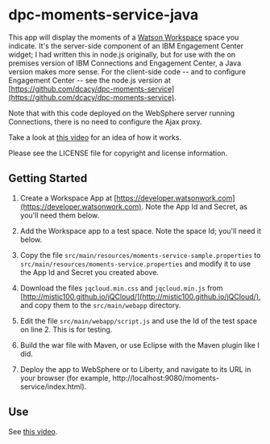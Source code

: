 # dpc-moments-service-java

This app will display the moments of a [Watson Workspace](https://workspace.ibm.com) space you indicate.
It's the server-side component of an IBM Engagement Center widget; I had written this in node.js originally,
but for use with the on premises version of IBM Connections and Engagement Center, a Java version makes more sense.
For the client-side code -- and to configure Engagement Center -- 
see the node.js version at [https://github.com/dcacy/dpc-moments-service](https://github.com/dcacy/dpc-moments-service).

Note that with this code deployed on the WebSphere server running Connections, there is no need to configure the Ajax proxy.

Take a look at [this video](https://www.youtube.com/watch?v=6T94Czc3vGk) for an idea of how it works.

Please see the LICENSE file for copyright and license information.

## Getting Started

1. Create a Workspace App at [https://developer.watsonwork.com](https://developer.watsonwork.com). 
Note the App Id and Secret, as you'll need them below.

1. Add the Workspace app to a test space. Note the space Id; you'll need it below.

1. Copy the file `src/main/resources/moments-service-sample.properties` to 
`src/main/resources/moments-service.properties` and modify it to use the App Id and Secret you created above.

1. Download the files `jqcloud.min.css` and `jqcloud.min.js` from 
[http://mistic100.github.io/jQCloud/](http://mistic100.github.io/jQCloud/), 
and copy them to the `src/main/webapp` directory.

1. Edit the file `src/main/webapp/script.js` and use the Id of the test space on line 2. This is for testing.

1. Build the war file with Maven, or use Eclipse with the Maven plugin like I did.

1. Deploy the app to WebSphere or to Liberty, and navigate to its URL in your browser (for example, http://localhost:9080/moments-service/index.html).

## Use

See [this video](https://www.youtube.com/watch?v=6T94Czc3vGk).